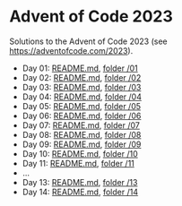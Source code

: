 # Advent of Code 2023

Solutions to the Advent of Code 2023 (see https://adventofcode.com/2023).

- Day 01: [README.md](01/README.md), [folder /01](01/)
- Day 02: [README.md](02/README.md), [folder /02](02/)
- Day 03: [README.md](03/README.md), [folder /03](03/)
- Day 04: [README.md](04/README.md), [folder /04](04/)
- Day 05: [README.md](05/README.md), [folder /05](05/)
- Day 06: [README.md](06/README.md), [folder /06](06/)
- Day 07: [README.md](07/README.md), [folder /07](07/)
- Day 08: [README.md](08/README.md), [folder /08](08/)
- Day 09: [README.md](09/README.md), [folder /09](09/)
- Day 10: [README.md](10/README.md), [folder /10](10/)
- Day 11: [README.md](11/README.md), [folder /11](11/)
- ...
- Day 13: [README.md](13/README.md), [folder /13](13/)
- Day 14: [README.md](14/README.md), [folder /14](14/)